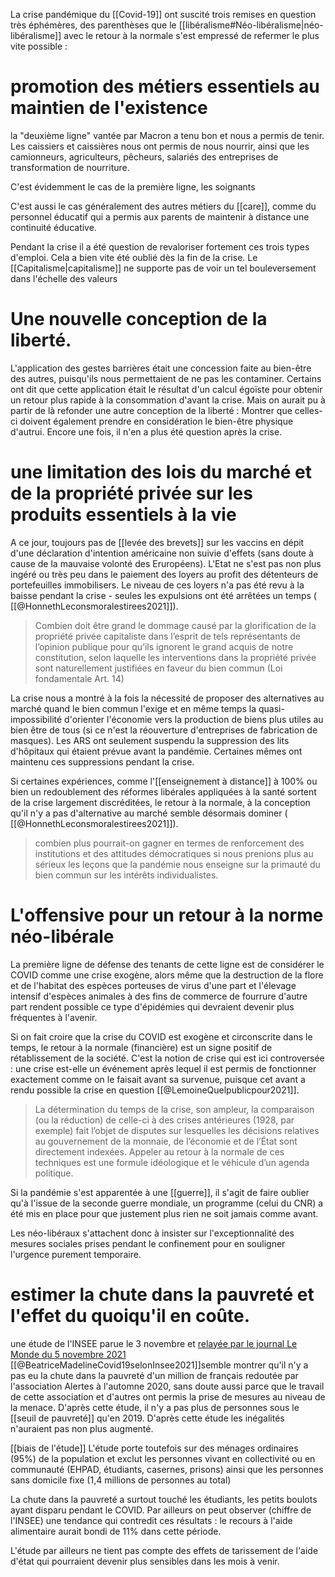 La crise pandémique du [[Covid-19]] ont suscité trois remises en question très éphémères, des parenthèses que le [[libéralisme#Néo-libéralisme|néo-libéralisme]] avec le retour à la normale s'est empressé de refermer le plus vite possible : 

# promotion des métiers essentiels au maintien de l'existence

la "deuxième ligne" vantée par Macron a tenu bon et nous a permis de tenir. Les caissiers et caissières nous ont permis de nous nourrir, ainsi que les camionneurs, agriculteurs, pêcheurs, salariés des entreprises de transformation de nourriture.

C'est évidemment le cas de la première ligne, les soignants

C'est aussi le cas généralement des autres métiers du [[care]], comme du personnel éducatif qui a permis aux parents de maintenir à distance une continuité éducative. 

Pendant la crise il a été question de revaloriser fortement ces trois types d'emploi. Cela a bien vite été oublié dès la fin de la crise. Le [[Capitalisme|capitalisme]] ne supporte pas de voir un tel bouleversement dans l'échelle des valeurs

# Une nouvelle conception de la liberté. 

L'application des gestes barrières était une concession faite au bien-être des autres, puisqu'ils nous permettaient de ne pas les contaminer. Certains ont dit que cette application était le résultat d'un calcul égoïste pour obtenir un retour plus rapide à la consommation d'avant la crise. Mais on aurait pu à partir de là refonder une autre conception de la liberté : Montrer que celles-ci doivent également prendre en considération le bien-être physique d'autrui. 
Encore une fois, il n'en a plus été question après la crise. 

# une limitation des lois du marché et de la propriété privée sur les produits essentiels à la vie

A ce jour, toujours pas de [[levée des brevets]] sur les vaccins en dépit d'une déclaration d'intention américaine non suivie d'effets (sans doute à cause de la mauvaise volonté des Eruropéens). 
L'Etat ne s'est pas non plus ingéré ou très peu dans le paiement des loyers au profit des détenteurs de portefeuilles immobilisers. Le niveau de ces loyers n'a pas été revu à la baisse pendant la crise - seules les expulsions ont été arrêtées un temps ( [[@HonnethLeconsmoralestirees2021]]).

> Combien doit être grand le dommage causé par la glorification de la propriété privée capitaliste dans l’esprit de tels représentants de l’opinion publique pour qu’ils ignorent le grand acquis de notre constitution, selon laquelle les interventions dans la propriété privée sont naturellement justifiées en faveur du bien commun (Loi fondamentale Art. 14)

La crise nous a montré à la fois la nécessité de proposer des alternatives au marché quand le bien commun l'exige et en même temps la quasi-impossibilité d'orienter l'économie vers la production de biens plus utiles au bien être de tous (si ce n'est la réouverture d'entreprises de fabrication de masques). Les ARS ont seulement suspendu la suppression des lits d'hôpitaux qui étaient prévue avant la pandémie. Certaines mêmes ont maintenu ces suppressions pendant la crise. 

Si certaines expériences, comme l'[[enseignement à distance]] à 100% ou bien un redoublement des réformes libérales appliquées à la santé sortent de la crise largement discréditées, le retour à la normale, à la conception qu'il n'y a pas d'alternative au marché semble désormais dominer ( [[@HonnethLeconsmoralestirees2021]]). 

>combien plus pourrait-on gagner en termes de renforcement des institutions et des attitudes démocratiques si nous prenions plus au sérieux les leçons que la pandémie nous enseigne sur la primauté du bien commun sur les intérêts individualistes.

# L'offensive pour un retour à la norme néo-libérale

La première ligne de défense des tenants de cette ligne est de considérer le COVID comme une crise exogène, alors même que la destruction de la flore et de l'habitat des espèces porteuses de virus d'une part et l'élevage intensif d'espèces animales à des fins de commerce de fourrure d'autre part rendent possible ce type d'épidémies qui devraient devenir plus fréquentes à l'avenir. 

Si on fait croire que la crise du COVID est exogène et circonscrite dans le temps, le retour à la normale (financière) est un signe positif de rétablissement de la société. C'est la notion de crise qui est ici controversée : une crise est-elle un événement après lequel il est permis de fonctionner exactement comme on le faisait avant sa survenue, puisque cet avant a rendu possible la crise en question [[@LemoineQuelpublicpour2021]]. 

>La détermination du temps de la crise, son ampleur, la comparaison (ou la réduction) de celle-ci à des crises antérieures (1928, par exemple) fait l’objet de disputes sur lesquelles les décisions relatives au gouvernement de la monnaie, de l’économie et de l’État sont directement indexées. Appeler au retour à la normale de ces techniques est une formule idéologique et le véhicule d’un agenda politique.

Si la pandémie s'est apparentée à une [[guerre]], il s'agit de faire oublier qu'à l'issue de la seconde guerre mondiale, un programme (celui du CNR) a été mis en place pour que justement plus rien ne soit jamais comme avant. 

Les néo-libéraux s'attachent donc à insister sur l'exceptionnalité des mesures sociales prises pendant le confinement pour en souligner l'urgence purement temporaire. 

# estimer la chute dans la pauvreté et l'effet du quoiqu'il en coûte. 

une étude de l'INSEE parue le 3 novembre et [relayée par le journal Le Monde du 5 novembre 2021](20211105_COVID_INSEE.pdf) [[@BeatriceMadelineCovid19selonInsee2021]]semble montrer qu'il n'y a pas eu la chute dans la pauvreté d'un million de français redoutée par l'association Alertes à l'automne 2020, sans doute aussi parce que le travail de cette association et d'autres ont permis la prise de mesures au niveau de la menace. 
D'après cette étude, il n'y a pas plus de personnes sous le [[seuil de pauvreté]] qu'en 2019. D'après cette étude les inégalités n'auraient pas non plus augmenté. 

[[biais de l'étude]]
L'étude porte toutefois sur des ménages ordinaires (95%) de la population et exclut les personnes vivant en collectivité ou en communauté (EHPAD, étudiants, casernes, prisons) ainsi que les personnes sans domicile fixe (1,4 millions de personnes au total)

La chute dans la pauvreté a surtout touché les étudiants, les petits boulots ayant disparu pendant le COVID. 
Par ailleurs on peut observer (chiffre de l'INSEE) une tendance qui contredit ces résultats : le recours à l'aide alimentaire aurait bondi de 11% dans cette période.

L'étude par ailleurs ne tient pas compte des effets de tarissement de l'aide d'état qui pourraient devenir plus sensibles dans les mois à venir. 